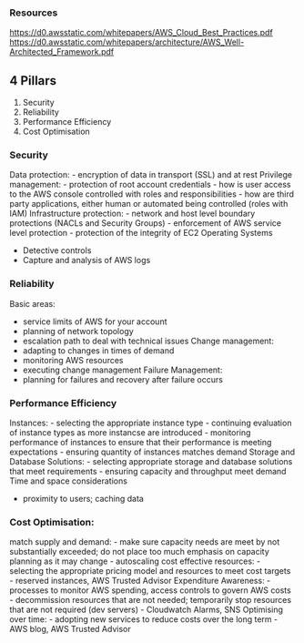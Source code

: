 
### Resources


https://d0.awsstatic.com/whitepapers/AWS_Cloud_Best_Practices.pdf
https://d0.awsstatic.com/whitepapers/architecture/AWS_Well-Architected_Framework.pdf

## 4 Pillars


1. Security
2. Reliability 
3. Performance Efficiency
4. Cost Optimisation

### Security 

Data protection:
	- encryption of data in transport (SSL) and at rest
Privilege management:
	- protection of root account credentials
	- how is user access to the AWS console controlled with roles and responsibilities
	- how are third party applications, either human or automated being controlled (roles with IAM)
Infrastructure protection:
	- network and host level boundary protections (NACLs and Security Groups)
	- enforcement of AWS service level protection
	- protection of the integrity of EC2 Operating Systems
- Detective controls
- Capture and analysis of AWS logs

### Reliability 

Basic areas: 
- service limits of AWS for your account
- planning of network topology
- escalation path to deal with technical issues
Change management:
- adapting to changes in times of demand
- monitoring AWS resources
- executing change management
Failure Management:
- planning for failures and recovery after failure occurs


### Performance Efficiency

Instances:
    - selecting the appropriate instance type 
    - continuing evaluation of instance types as more instancse are introduced
    - monitoring performance of instances to ensure that their performance is meeting expectations
    - ensuring quantity of instances matches demand
Storage and Database Solutions:
    - selecting appropriate storage and database solutions that meet requirements
    - ensuring capacity and throughput meet demand
Time and space considerations
- proximity to users; caching data


### Cost Optimisation:

match supply and demand:
	- make sure capacity needs are meet by not substantially exceeded; do not place too much emphasis on capacity planning as it may change 
	- autoscaling
cost effective resources:
	- selecting the appropriate pricing model and resources to meet cost targets
	- reserved instances, AWS Trusted Advisor
Expenditure Awareness:
	- processes to monitor AWS spending, access controls to govern AWS costs
	- decommission resources that are not needed; temporarily stop resources that are not required (dev servers)
	- Cloudwatch Alarms, SNS
Optimising over time:
	- adopting new services to reduce costs over the long term
	- AWS blog, AWS Trusted Advisor

